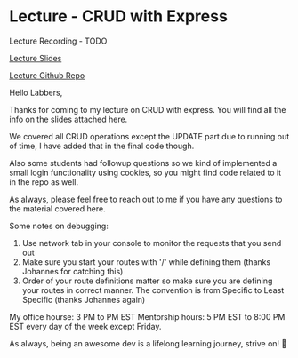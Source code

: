 # Lecture - CRUD with Express

Lecture Recording - TODO

[Lecture Slides](https://github.com/letsandeepio/LHL_flex_oct-18-21/blob/main/W6-CRUD_With_Express/Express%20with%20CRUD.pdf)

[Lecture Github Repo](https://github.com/letsandeepio/LHL_flex_oct-18-21/tree/main/W6-CRUD_With_Express)

Hello Labbers, 

Thanks for coming to my lecture on CRUD with express. You will find all the info on the slides attached here.

We covered all CRUD operations except the UPDATE part due to running out of time, I have added that in the final code though. 

Also some students had followup questions so we kind of implemented a small login functionality using cookies, so you might find code related to it in the repo as well.

As always, please feel free to reach out to me if you have any questions to the material covered here.

Some notes on debugging: 

1. Use network tab in your console to monitor the requests that you send out
2. Make sure you start your routes with '/' while defining them (thanks Johannes for catching this)
3. Order of your route definitions matter so make sure you are defining your routes in correct manner. The convention is from Specific to Least Specific (thanks Johannes again)

My office hourse: 3 PM to PM EST
Mentorship hours: 5 PM EST to 8:00 PM EST every day of the week except Friday.

As always, being an awesome dev is a lifelong learning journey, strive on! 🚀
